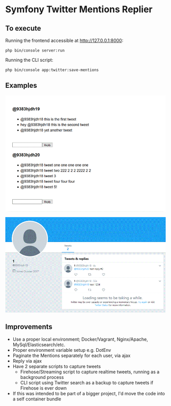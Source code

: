 Symfony Twitter Mentions Replier
================================

To execute
----------

Running the frontend accessible at http://127.0.0.1:8000:

    php bin/console server:run

Running the CLI script:

    php bin/console app:twitter:save-mentions
    
Examples
-------
 
![Example](https://raw.githubusercontent.com/ShrwdFlrst/symfony-tweets-replier/master/example.GIF)

![Example](https://raw.githubusercontent.com/ShrwdFlrst/symfony-tweets-replier/master/example2.GIF)


Improvements
------------

- Use a proper local environment; Docker/Vagrant, Nginx/Apache, MySql/Elasticsearch/etc.
- Proper environment variable setup e.g. DotEnv
- Paginate the Mentions separately for each user, via ajax
- Reply via ajax
- Have 2 separate scripts to capture tweets
  * Firehose/Streaming script to capture realtime tweets, running as a background process
  * CLI script using Twitter search as a backup to capture tweets if Firehose is ever down
- If this was intended to be part of a bigger project, I'd move the code into a self container bundle
